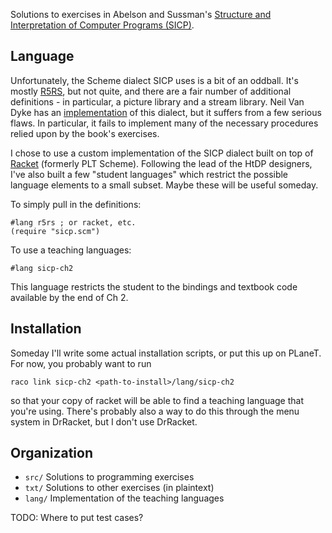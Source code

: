 Solutions to exercises in Abelson and Sussman's [Structure and Interpretation
of Computer Programs (SICP)](http://mitpress.mit.edu/sicp/).

## Language

Unfortunately, the Scheme dialect SICP uses is a bit of an oddball. It's mostly
[R5RS](http://www.schemers.org/Documents/Standards/R5RS/), but not quite, and
there are a fair number of additional definitions - in particular, a picture
library and a stream library. Neil Van Dyke has an
[implementation](http://www.neilvandyke.org/racket-sicp/) of this dialect, but
it suffers from a few serious flaws. In particular, it fails to implement many
of the necessary procedures relied upon by the book's exercises.

I chose to use a custom implementation of the SICP dialect built on top of
[Racket](http://racket-lang.org/) (formerly PLT Scheme). Following the lead of
the HtDP designers, I've also built a few "student languages" which restrict
the possible language elements to a small subset. Maybe these will be useful
someday.

To simply pull in the definitions:

	#lang r5rs ; or racket, etc.
	(require "sicp.scm")

To use a teaching languages:

	#lang sicp-ch2

This language restricts the student to the bindings and textbook code available
by the end of Ch 2.

## Installation

Someday I'll write some actual installation scripts, or put this up on PLaneT.
For now, you probably want to run

	raco link sicp-ch2 <path-to-install>/lang/sicp-ch2

so that your copy of racket will be able to find a teaching language that
you're using. There's probably also a way to do this through the menu system in
DrRacket, but I don't use DrRacket.

## Organization

- `src/` Solutions to programming exercises
- `txt/` Solutions to other exercises (in plaintext)
- `lang/` Implementation of the teaching languages

TODO: Where to put test cases?
